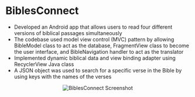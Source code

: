 # BiblesConnect
- Developed an Android app that allows users to read four different versions of biblical passages simultaneously
- The codebase used model view control (MVC) pattern by allowing BibleModel class to act as the database,
FragmentView class to become the user interface, and BibleNavigation handler to act as the translator
- Implemented dynamic biblical data and view binding adapter using RecyclerView Java class
- A JSON object was used to search for a specific verse in the Bible by using keys with the names of the verses

<p align="center">
  <img src="https://github.com/Seal5/BiblesConnect/assets/121348218/ae042c12-ec14-4b18-8d1c-840922a97bcd" alt="BiblesConnect Screenshot"/>
</p>
